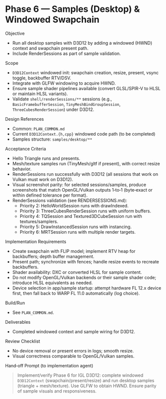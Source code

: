 # Phase 6 — Samples (Desktop) & Windowed Swapchain

Objective
- Run all desktop samples with D3D12 by adding a windowed (HWND) context and swapchain present path.
 - Include RenderSessions as part of sample validation.

Scope
- `D3D12Context` windowed init: swapchain creation, resize, present, vsync toggle, backbuffer RTV/DSV.
- Integrate with GLFW windowing to acquire HWND.
- Ensure sample shader pipelines available (convert GLSL/SPIR-V to HLSL or maintain HLSL variants).
 - Validate `shell/renderSessions/**` sessions (e.g., `BasicFramebufferSession`, `TinyMeshBindGroupSession`, `ThreeCubesRenderSession`) under D3D12.

Design References
- Common: `PLAN_COMMON.md`
- Current `D3D12Context.{h,cpp}` windowed code path (to be completed)
- Samples structure: `samples/desktop/**`

Acceptance Criteria
- Hello Triangle runs and presents.
- Mesh/texture samples run (TinyMesh/gltf if present), with correct resize behavior.
- RenderSessions run successfully with D3D12 (all sessions that work on Vulkan must work on D3D12).
- Visual screenshot parity: for selected sessions/samples, produce screenshots that match OpenGL/Vulkan outputs 1‑to‑1 (byte‑exact or within defined tolerance per format).
 - RenderSessions validation (see RENDERSESSIONS.md):
   - Priority 2: HelloWorldSession runs with drawIndexed.
   - Priority 3: ThreeCubesRenderSession runs with uniform buffers.
   - Priority 4: TQSession and Textured3DCubeSession run with textures/samplers.
   - Priority 5: DrawInstancedSession runs with instancing.
   - Priority 6: MRTSession runs with multiple render targets.

Implementation Requirements
- Create swapchain with FLIP model; implement RTV heap for backbuffers; depth buffer management.
- Present path; synchronize with fences; handle resize events to recreate backbuffers.
- Shader availability: DXC or converted HLSL for sample content.
- Do not modify OpenGL/Vulkan backends or their sample shader code; introduce HLSL equivalents as needed.
 - Device selection in app/sample startup: attempt hardware FL 12.x device first, then fall back to WARP FL 11.0 automatically (log choice).

Build/Run
- See `PLAN_COMMON.md`.

Deliverables
- Completed windowed context and sample wiring for D3D12.

Review Checklist
- No device removal or present errors in logs; smooth resize.
- Visual correctness comparable to OpenGL/Vulkan samples.

Hand‑off Prompt (to implementation agent)
> Implement/verify Phase 6 for IGL D3D12: complete windowed `D3D12Context` (swapchain/present/resize) and run desktop samples (triangle + mesh/texture). Use GLFW to obtain HWND. Ensure parity of sample visuals and responsiveness.
